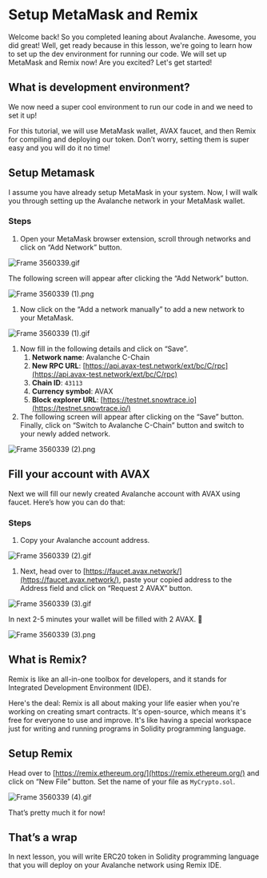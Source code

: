 # Setup MetaMask and Remix

Welcome back!  So you completed leaning about Avalanche. Awesome, you did great! Well, get ready because in this lesson, we're going to learn how to set up the dev environment for running our code. We will set up MetaMask and Remix now! Are you excited? Let's get started!

## What is development environment?

We now need a super cool environment to run our code in and we need to set it up!

For this tutorial, we will use MetaMask wallet, AVAX faucet, and then Remix for compiling and deploying our token. Don’t worry, setting them is super easy and you will do it no time!

## Setup Metamask

I assume you have already setup MetaMask in your system. Now, I will walk you through setting up the Avalanche network in your MetaMask wallet.

### Steps

1. Open your MetaMask browser extension, scroll through networks and click on “Add Network” button.

![Frame 3560339.gif](Setup%20MetaMask%20and%20Remix%2046442b9a169d496abb4e08e236476c34/L3_Frame_3560339.gif)

The following screen will appear after clicking the “Add Network” button. 

![Frame 3560339 (1).png](Setup%20MetaMask%20and%20Remix%2046442b9a169d496abb4e08e236476c34/L3_Frame_3560339_(1).png)

1. Now click on the “Add a network manually” to add a new network to your MetaMask. 

![Frame 3560339 (1).gif](Setup%20MetaMask%20and%20Remix%2046442b9a169d496abb4e08e236476c34/L3_Frame_3560339_(1).gif)

1. Now fill in the following details and click on “Save”.
    1. **Network name**: Avalanche C-Chain
    2. **New RPC URL**: [https://api.avax-test.network/ext/bc/C/rpc](https://api.avax-test.network/ext/bc/C/rpc)
    3. **Chain ID**: `43113`
    4. **Currency symbol**: AVAX
    5. **Block explorer URL**: [https://testnet.snowtrace.io](https://testnet.snowtrace.io/)
2. The following screen will appear after clicking on the “Save” button. Finally, click on “Switch to Avalanche C-Chain” button and switch to your newly added network.

![Frame 3560339 (2).png](Setup%20MetaMask%20and%20Remix%2046442b9a169d496abb4e08e236476c34/L3_Frame_3560339_(2).png)

## Fill your account with AVAX

Next we will fill our newly created Avalanche account with AVAX using faucet. Here’s how you can do that:

### Steps

1. Copy your Avalanche account address.

![Frame 3560339 (2).gif](Setup%20MetaMask%20and%20Remix%2046442b9a169d496abb4e08e236476c34/L3_Frame_3560339_(2).gif)

1. Next, head over to [https://faucet.avax.network/](https://faucet.avax.network/), paste your copied address to the Address field and click on “Request 2 AVAX” button.

![Frame 3560339 (3).gif](Setup%20MetaMask%20and%20Remix%2046442b9a169d496abb4e08e236476c34/L3_Frame_3560339_(3).gif)

In next 2-5 minutes your wallet will be filled with 2 AVAX. 🎊

![Frame 3560339 (3).png](Setup%20MetaMask%20and%20Remix%2046442b9a169d496abb4e08e236476c34/L3_Frame_3560339_(3).png)

## What is Remix?

Remix is like an all-in-one toolbox for developers, and it stands for Integrated Development Environment (IDE).

Here's the deal: Remix is all about making your life easier when you're working on creating smart contracts. It's open-source, which means it's free for everyone to use and improve. It's like having a special workspace just for writing and running programs in Solidity programming language.

## Setup Remix

Head over to [https://remix.ethereum.org/](https://remix.ethereum.org/) and click on “New File” button. Set the name of your file as `MyCrypto.sol`.

![Frame 3560339 (4).gif](Setup%20MetaMask%20and%20Remix%2046442b9a169d496abb4e08e236476c34/L3_Frame_3560339_(4).gif)

That’s pretty much it for now!

## That’s a wrap

In next lesson, you will write ERC20 token in Solidity programming language that you will deploy on your Avalanche network using Remix IDE.